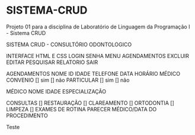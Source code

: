 # SISTEMA-CRUD
Projeto 01 para a disciplina de Laboratório de Linguagem da Programação I - Sistema CRUD

SISTEMA CRUD - CONSULTÓRIO ODONTOLOGICO

INTERFACE HTML E CSS
      LOGIN
      SENHA
MENU
      AGENDAMENTOS
      EXCLUIR 
      EDITAR
      PESQUISAR
      RELATORIO 
      SAIR 
      
AGENDAMENTOS 
      NOME
      ID
      IDADE
      TELEFONE
      DATA
      HORÁRIO
      MÉDICO
      CONVENIO [] sim [] não
      PARTICULAR [] sim [] não
      
MÉDICO
      NOME
      IDADE
      ESPECIALIZAÇÃO
    
CONSULTAS
      [] RESTAURAÇÃO
      [] CLAREAMENTO
      [] ORTODONTIA
      [] LIMPEZA
      [] EXAMES DE ROTINA
      PARECER MÉDICO/DATA DO PROCEDIMENTO






Teste
